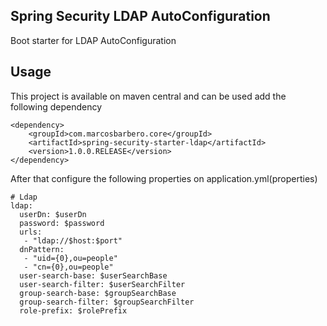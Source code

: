 Spring Security LDAP AutoConfiguration
---
Boot starter for LDAP AutoConfiguration

Usage
---
This project is available on maven central and can be used add the following dependency

```
<dependency>
    <groupId>com.marcosbarbero.core</groupId>
    <artifactId>spring-security-starter-ldap</artifactId>
    <version>1.0.0.RELEASE</version>
</dependency>
```

After that configure the following properties on application.yml(properties)
```
# Ldap
ldap:
  userDn: $userDn
  password: $password
  urls:
   - "ldap://$host:$port"
  dnPattern:
   - "uid={0},ou=people"
   - "cn={0},ou=people"
  user-search-base: $userSearchBase
  user-search-filter: $userSearchFilter
  group-search-base: $groupSearchBase
  group-search-filter: $groupSearchFilter
  role-prefix: $rolePrefix
```
